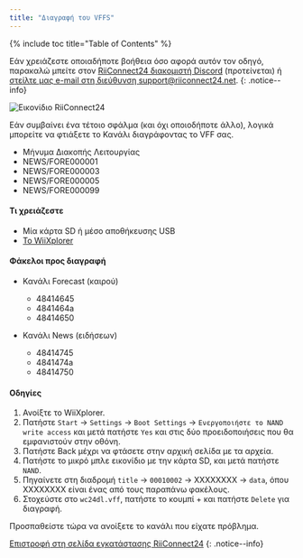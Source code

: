 ```yaml
---
title: "Διαγραφή του VFFS"
---
```


{% include toc title="Table of Contents" %}

Εάν χρειάζεστε οποιαδήποτε βοήθεια όσο αφορά αυτόν τον οδηγό, παρακαλώ μπείτε στον [RiiConnect24 διακομιστή Discord](https://discord.gg/b4Y7jfD) (προτείνεται) ή [στείλτε μας e-mail στη διεύθυνση support@riiconnect24.net](mailto:support@riiconnect24.net).
{: .notice--info}

![Εικονίδιο RiiConnect24](/images/WiiRC24Logo.jpg)

Εάν συμβαίνει ένα τέτοιο σφάλμα (και όχι οποιοδήποτε άλλο), λογικά μπορείτε να φτιάξετε το Κανάλι διαγράφοντας το VFF σας.

+ Μήνυμα Διακοπής Λειτουργίας
+ NEWS/FORE000001
+ NEWS/FORE000003
+ NEWS/FORE000005
+ NEWS/FORE000099

#### Τι χρειάζεστε
* Μία κάρτα SD ή μέσο αποθήκευσης USB
* [Το WiiXplorer](https://sourceforge.net/projects/wiixplorer/files/latest/download)

#### Φάκελοι προς διαγραφή

+ Κανάλι Forecast (καιρού)
  + 48414645
  + 4841464a
  + 48414650

+ Κανάλι News (ειδήσεων)
  + 48414745
  + 4841474a
  + 48414750

#### Οδηγίες

1. Ανοίξτε το WiiXplorer.
2. Πατήστε `Start` -> `Settings` -> `Boot Settings` -> `Ενεργοποιήστε το NAND write access` και μετά πατήστε `Yes` και στις δύο προειδοποιήσεις που θα εμφανιστούν στην οθόνη.
3. Πατήστε Back μέχρι να φτάσετε στην αρχική σελίδα με τα αρχεία.
4. Πατήστε το μικρό μπλε εικονίδιο με την κάρτα SD, και μετά πατήστε `NAND`.
5. Πηγαίνετε στη διαδρομή `title` -> `00010002` -> XXXXXXXX -> `data`, όπου XXXXXXXX είναι ένας από τους παραπάνω φακέλους.
6. Στοχεύστε στο `wc24dl.vff`, πατήστε το κουμπί + και πατήστε `Delete` για διαγραφή.

Προσπαθείστε τώρα να ανοίξετε το κανάλι που είχατε πρόβλημα.

[Επιστροφή στη σελίδα εγκατάστασης RiiConnect24](riiconnect24)
{: .notice--info}
